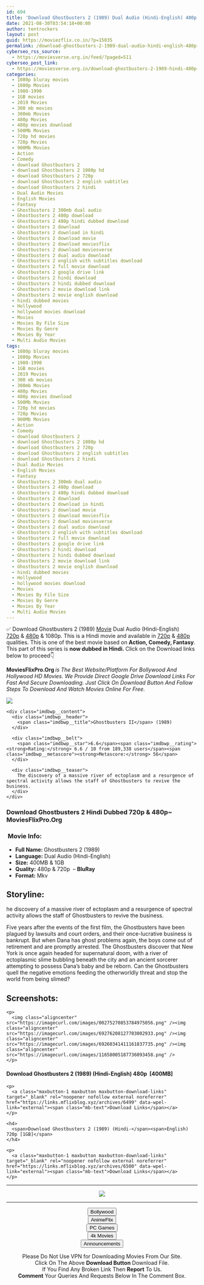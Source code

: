 ```yaml
---
id: 694
title: 'Download Ghostbusters 2 (1989) Dual Audio (Hindi-English) 480p [400MB] || 720p [1GB]'
date: 2021-08-30T03:54:18+00:00
author: tentrockers
layout: post
guid: https://moviezflix.co.in/?p=15035
permalink: /download-ghostbusters-2-1989-dual-audio-hindi-english-480p-400mb-720p-1gb/
cyberseo_rss_source:
  - https://moviesverse.org.in/feed/?paged=511
cyberseo_post_link:
  - https://moviesverse.org.in/download-ghostbusters-2-1989-hindi-480p-720p/
categories:
  - 1080p bluray movies
  - 1080p Movies
  - 1980-1990
  - 1GB movies
  - 2019 Movies
  - 300 mb movies
  - 300mb Movies
  - 480p Movies
  - 480p movies download
  - 500Mb Movies
  - 720p hd movies
  - 720p Movies
  - 900Mb Movies
  - Action
  - Comedy
  - download Ghostbusters 2
  - download Ghostbusters 2 1080p hd
  - download Ghostbusters 2 720p
  - download Ghostbusters 2 english subtitles
  - download Ghostbusters 2 hindi
  - Dual Audio Movies
  - English Movies
  - Fantasy
  - Ghostbusters 2 300mb dual audio
  - Ghostbusters 2 480p download
  - Ghostbusters 2 480p hindi dubbed download
  - Ghostbusters 2 download
  - Ghostbusters 2 download in hindi
  - Ghostbusters 2 download movie
  - Ghostbusters 2 download moviesflix
  - Ghostbusters 2 download moviesverse
  - Ghostbusters 2 dual audio download
  - Ghostbusters 2 english with subtitles download
  - Ghostbusters 2 full movie download
  - Ghostbusters 2 google drive link
  - Ghostbusters 2 hindi download
  - Ghostbusters 2 hindi dubbed download
  - Ghostbusters 2 movie download link
  - Ghostbusters 2 movie english download
  - hindi dubbed movies
  - Hollywood
  - hollywood movies download
  - Movies
  - Movies By File Size
  - Movies By Genre
  - Movies By Year
  - Multi Audio Movies
tags:
  - 1080p bluray movies
  - 1080p Movies
  - 1980-1990
  - 1GB movies
  - 2019 Movies
  - 300 mb movies
  - 300mb Movies
  - 480p Movies
  - 480p movies download
  - 500Mb Movies
  - 720p hd movies
  - 720p Movies
  - 900Mb Movies
  - Action
  - Comedy
  - download Ghostbusters 2
  - download Ghostbusters 2 1080p hd
  - download Ghostbusters 2 720p
  - download Ghostbusters 2 english subtitles
  - download Ghostbusters 2 hindi
  - Dual Audio Movies
  - English Movies
  - Fantasy
  - Ghostbusters 2 300mb dual audio
  - Ghostbusters 2 480p download
  - Ghostbusters 2 480p hindi dubbed download
  - Ghostbusters 2 download
  - Ghostbusters 2 download in hindi
  - Ghostbusters 2 download movie
  - Ghostbusters 2 download moviesflix
  - Ghostbusters 2 download moviesverse
  - Ghostbusters 2 dual audio download
  - Ghostbusters 2 english with subtitles download
  - Ghostbusters 2 full movie download
  - Ghostbusters 2 google drive link
  - Ghostbusters 2 hindi download
  - Ghostbusters 2 hindi dubbed download
  - Ghostbusters 2 movie download link
  - Ghostbusters 2 movie english download
  - hindi dubbed movies
  - Hollywood
  - hollywood movies download
  - Movies
  - Movies By File Size
  - Movies By Genre
  - Movies By Year
  - Multi Audio Movies
---
```

<div class="thecontent clearfix">
  <p>
    ✅ Download Ghostbusters 2 (1989) <a href="https://moviesverse.org.in/category/movies/" data-wpel-link="internal">Movie</a> Dual Audio (Hindi-English) <a href="https://moviesverse.org.in/720p-movies/" data-wpel-link="internal">720p</a>&nbsp;&&nbsp;<a href="https://moviesverse.org.in/480p-movies/" data-wpel-link="internal">480p</a> & 1080p. This is a Hindi movie and available in <a href="https://moviesverse.org.in/720p-movies/" data-wpel-link="internal">720p</a>&nbsp;&&nbsp;<a href="https://moviesverse.org.in/480p-movies/" data-wpel-link="internal">480p</a> qualities. This is one of the best movie based on <strong>Action, Comedy, Fantasy</strong>. This part of this series is <strong>now dubbed in <span>Hindi.&nbsp;</span></strong><span>Click on the Download links below to proceed👇</span>
  </p>
  
  <p>
    <strong><span>MoviesFlixPro.Org&nbsp;</span></strong><em>is The Best Website/Platform For Bollywood And Hollywood HD Movies. We Provide Direct Google Drive Download Links For Fast And Secure Downloading. Just Click On Download Button And Follow Steps To&nbsp;Download And Watch Movies Online For Free.</em>
  </p>
  
  <div class="imdbwp imdbwp--movie dark">
    <div class="imdbwp__thumb">
      <a class="imdbwp__link" target="_blank" title="Ghostbusters II" href="https://www.imdb.com/title/tt0097428/" rel="nofollow external noopener noreferrer" data-wpel-link="external"><img class="imdbwp__img" src="https://m.media-amazon.com/images/M/MV5BMTQ2NTk4MjE5Ml5BMl5BanBnXkFtZTgwODIwNjYxMTE@._V1_SX300.jpg" /></a>
    </div>
    
    <div class="imdbwp__content">
      <div class="imdbwp__header">
        <span class="imdbwp__title">Ghostbusters II</span> (1989)
      </div>
      
      <div class="imdbwp__belt">
        <span class="imdbwp__star">6.6</span><span class="imdbwp__rating"><strong>Rating:</strong> 6.6 / 10 from 189,338 users</span><span class="imdbwp__metascore"><strong>Metascore:</strong> 56</span>
      </div>
      
      <div class="imdbwp__teaser">
        The discovery of a massive river of ectoplasm and a resurgence of spectral activity allows the staff of Ghostbusters to revive the business.
      </div>
    </div>
  </div>
  
  <h3>
    <span>Download Ghostbusters 2 Hindi Dubbed 720p & 480p~ MoviesFlixPro.Org</span>
  </h3>
  
  <h3>
    <span>&nbsp;Movie Info:&nbsp;</span>
  </h3>
  
  <ul>
    <li>
      <strong>Full Name: </strong>Ghostbusters 2 (1989)
    </li>
    <li>
      <strong>Language:</strong> Dual Audio (Hindi-English)
    </li>
    <li>
      <strong>Size:</strong> 400MB & 1GB
    </li>
    <li>
      <strong>Quality:</strong> 480p & 720p&nbsp; – <span><strong>BluRay</strong></span>
    </li>
    <li>
      <strong>Format:</strong>&nbsp;Mkv
    </li>
  </ul>
  
  <h2>
    <span>Storyline:</span>
  </h2>
  
  <p>
    he discovery of a massive river of ectoplasm and a resurgence of spectral activity allows the staff of Ghostbusters to revive the business.
  </p>
  
  <div>
    Five years after the events of the first film, the Ghostbusters have been plagued by lawsuits and court orders, and their once-lucrative business is bankrupt. But when Dana has ghost problems again, the boys come out of retirement and are promptly arrested. The Ghostbusters discover that New York is once again headed for supernatural doom, with a river of ectoplasmic slime bubbling beneath the city and an ancient sorcerer attempting to possess Dana’s baby and be reborn. Can the Ghostbusters quell the negative emotions feeding the otherworldly threat and stop the world from being slimed?
  </div>
  
  <div class="summary_text">
    <h2>
      <span>Screenshots:</span>
    </h2>
    
    <p>
      <img class="aligncenter" src="https://imagecurl.com/images/00275270853784975056.png" /><img class="aligncenter" src="https://imagecurl.com/images/69276208127703002933.png" /><img class="aligncenter" src="https://imagecurl.com/images/69260341411161837735.png" /><img class="aligncenter" src="https://imagecurl.com/images/11658005187736093458.png" />
    </p>
  </div>
  
  <div class="inline canwrap">
    <h4>
      <span>Download Ghostbusters 2 (1989) (Hindi-English) </span><span>480p&nbsp; [400MB]</span>
    </h4>
    
    <p>
      <a class="maxbutton-1 maxbutton maxbutton-download-links" target="_blank" rel="noopener nofollow external noreferrer" href="https://links.mflixblog.xyz/archives/6499" data-wpel-link="external"><span class="mb-text">Download Links</span></a>
    </p>
    
    <h4>
      <span>Download Ghostbusters 2 (1989) (Hindi-</span><span>English) 720p [1GB]</span>
    </h4>
    
    <p>
      <a class="maxbutton-1 maxbutton maxbutton-download-links" target="_blank" rel="noopener nofollow external noreferrer" href="https://links.mflixblog.xyz/archives/6500" data-wpel-link="external"><span class="mb-text">Download Links</span></a>
    </p>
  </div>
</div>

<center>
  </p> 
  
  <hr />
  
  <p>
    <a href="http://gdrivepro.xyz/join.php" data-wpel-link="external" target="_blank" rel="nofollow external noopener noreferrer"><img src="https://i.imgur.com/FhMdWdW.png" /></a>
  </p>
  
  <hr />
  
  <p>
    <a href="https://dogemovies.xyz" target="_blank" data-wpel-link="external" rel="nofollow external noopener noreferrer"><button class="button button5">Bollywood</button></a><br /> <a href="https://animeflix.in" target="_blank" data-wpel-link="external" rel="nofollow external noopener noreferrer"><button class="button button5">AnimeFlix</button></a><br /> <a href="https://gamesflix.net/" target="_blank" data-wpel-link="external" rel="nofollow external noopener noreferrer"><button class="button button5">PC Games</button></a><br /> <a href="https://uhdmovies.in" target="_blank" data-wpel-link="external" rel="nofollow external noopener noreferrer"><button class="button button5">4k Movies</button></a><br /> <a href="https://moviesverse.org.in/announcements/" target="_blank" data-wpel-link="internal" rel="noopener"><button class="button button5">Announcements</button></a>
  </p>
  
  <div class="alert alert-danger">
    Please Do Not Use VPN for Downloading Movies From Our Site.
  </div>
  
  <div class="alert alert-success">
    Click On The Above <strong>Download Button</strong> Download File.
  </div>
  
  <div class="alert alert-warning">
    If You Find Any Broken Link Then <strong>Report</strong> To Us.
  </div>
  
  <div class="alert alert-info">
    <strong>Comment</strong> Your Queries And Requests Below In The Comment Box.
  </div>
  
  <p>
    </center>
  </p>